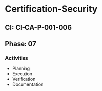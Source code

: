 # Certification-Security

## CI: CI-CA-P-001-006
## Phase: 07

### Activities
- Planning
- Execution
- Verification
- Documentation
